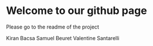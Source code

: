 # Welcome to our github page

Please go to the readme of the project

Kiran Bacsa
Samuel Beuret
Valentine Santarelli



